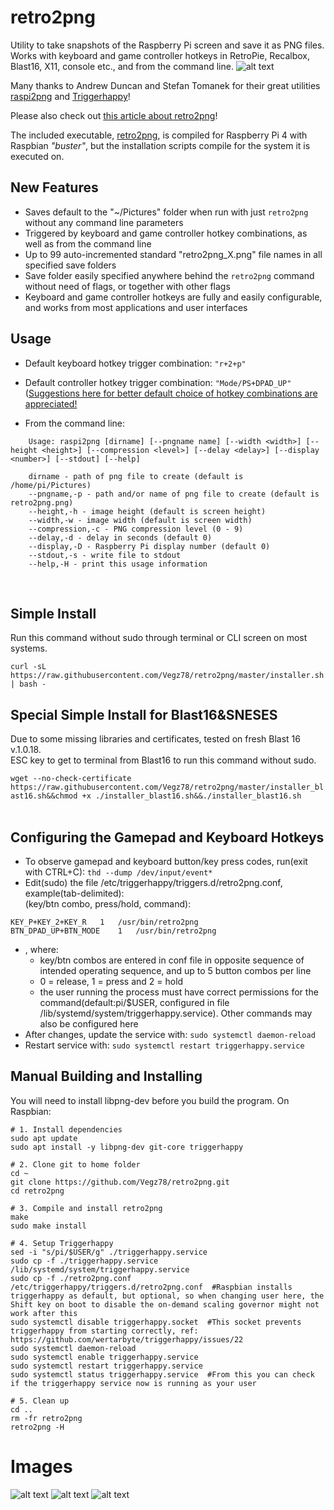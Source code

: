 # retro2png

Utility to take snapshots of the Raspberry Pi screen and save it as PNG files. Works with keyboard and game controller hotkeys in RetroPie, Recalbox, Blast16, X11, console etc., and from the command line.
![alt text](https://retrospill.ninja/wp-content/uploads/2020/07/retro2png_3.jpeg)

Many thanks to Andrew Duncan and Stefan Tomanek for their great utilities [raspi2png](https://github.com/AndrewFromMelbourne/raspi2png) and [Triggerhappy](https://github.com/wertarbyte/triggerhappy)!

Please also check out [this article about retro2png](https://translate.google.com/translate?hl=no&sl=no&tl=en&u=https%3A%2F%2Fretrospill.ninja%2F2020%2F05%2Fta-skjermbilde-av-blast16-sneses%2F)!

The included executable, [retro2png](https://github.com/Vegz78/retro2png/blob/master/retro2png), is compiled for Raspberry Pi 4 with Raspbian *"buster"*, but the installation scripts compile for the system it is executed on. 

## New Features
- Saves default to the "~/Pictures" folder when run with just ```retro2png``` without any command line parameters
- Triggered by keyboard and game controller hotkey combinations, as well as from the command line
- Up to 99 auto-incremented standard "retro2png_X.png" file names in all specified save folders
- Save folder easily specified anywhere behind the ```retro2png``` command without need of flags, or together with other flags
- Keyboard and game controller hotkeys are fully and easily configurable, and works from most applications and user interfaces 

## Usage
- Default keyboard hotkey trigger combination: ```"r+2+p"```
- Default controller hotkey trigger combination: ```"Mode/PS+DPAD_UP"```
([Suggestions here for better default choice of hotkey combinations are appreciated!](https://github.com/Vegz78/retro2png/issues/2)

- From the command line:
```
    Usage: raspi2png [dirname] [--pngname name] [--width <width>] [--height <height>] [--compression <level>] [--delay <delay>] [--display <number>] [--stdout] [--help]

    dirname - path of png file to create (default is /home/pi/Pictures)
    --pngname,-p - path and/or name of png file to create (default is retro2png.png)
    --height,-h - image height (default is screen height)
    --width,-w - image width (default is screen width)
    --compression,-c - PNG compression level (0 - 9)
    --delay,-d - delay in seconds (default 0)
    --display,-D - Raspberry Pi display number (default 0)
    --stdout,-s - write file to stdout
    --help,-H - print this usage information
```
<br>

## Simple Install

Run this command without sudo through terminal or CLI screen on most systems.

```curl -sL https://raw.githubusercontent.com/Vegz78/retro2png/master/installer.sh | bash -```

## Special Simple Install for Blast16&SNESES

Due to some missing libraries and certificates, tested on fresh Blast 16 v.1.0.18.
<br>ESC key to get to terminal from Blast16 to run this command without sudo.

```wget --no-check-certificate https://raw.githubusercontent.com/Vegz78/retro2png/master/installer_blast16.sh&&chmod +x ./installer_blast16.sh&&./installer_blast16.sh```
<br><br>

## Configuring the Gamepad and Keyboard Hotkeys
- To observe gamepad and keyboard button/key press codes, run(exit with CTRL+C):
```thd --dump /dev/input/event*```
- Edit(sudo) the file /etc/triggerhappy/triggers.d/retro2png.conf, example(tab-delimited):
<br>(key/btn combo, press/hold, command):
```
KEY_P+KEY_2+KEY_R	1	/usr/bin/retro2png
BTN_DPAD_UP+BTN_MODE	1	/usr/bin/retro2png
```
- , where:
  - key/btn combos are entered in conf file in opposite sequence of intended operating sequence, and up to 5 button combos per line
  - 0 = release, 1 = press and 2 = hold
  - the user running the process must have correct permissions for the command(default:pi/$USER, configured in file /lib/systemd/system/triggerhappy.service). Other commands may also be configured here
- After changes, update the service with: ```sudo systemctl daemon-reload```
- Restart service with: ```sudo systemctl restart triggerhappy.service```<br>

## Manual Building and Installing

You will need to install libpng-dev before you build the program. On Raspbian:

```
# 1. Install dependencies
sudo apt update
sudo apt install -y libpng-dev git-core triggerhappy

# 2. Clone git to home folder
cd ~
git clone https://github.com/Vegz78/retro2png.git
cd retro2png

# 3. Compile and install retro2png
make
sudo make install

# 4. Setup Triggerhappy
sed -i "s/pi/$USER/g" ./triggerhappy.service
sudo cp -f ./triggerhappy.service /lib/systemd/system/triggerhappy.service
sudo cp -f ./retro2png.conf /etc/triggerhappy/triggers.d/retro2png.conf  #Raspbian installs triggerhappy as default, but optional, so when changing user here, the Shift key on boot to disable the on-demand scaling governor might not work after this
sudo systemctl disable triggerhappy.socket  #This socket prevents triggerhappy from starting correctly, ref: https://github.com/wertarbyte/triggerhappy/issues/22
sudo systemctl daemon-reload
sudo systemctl enable triggerhappy.service
sudo systemctl restart triggerhappy.service
sudo systemctl status triggerhappy.service  #From this you can check if the triggerhappy service now is running as your user

# 5. Clean up
cd ..
rm -fr retro2png
retro2png -H
```

# Images
![alt text](https://retrospill.ninja/wp-content/uploads/2020/06/snapshot_2.png)
![alt text](https://retrospill.ninja/wp-content/uploads/2020/05/retro2png_cmd.jpg)
![alt text](https://retrospill.ninja/wp-content/uploads/2020/05/snapshot_7.png)
